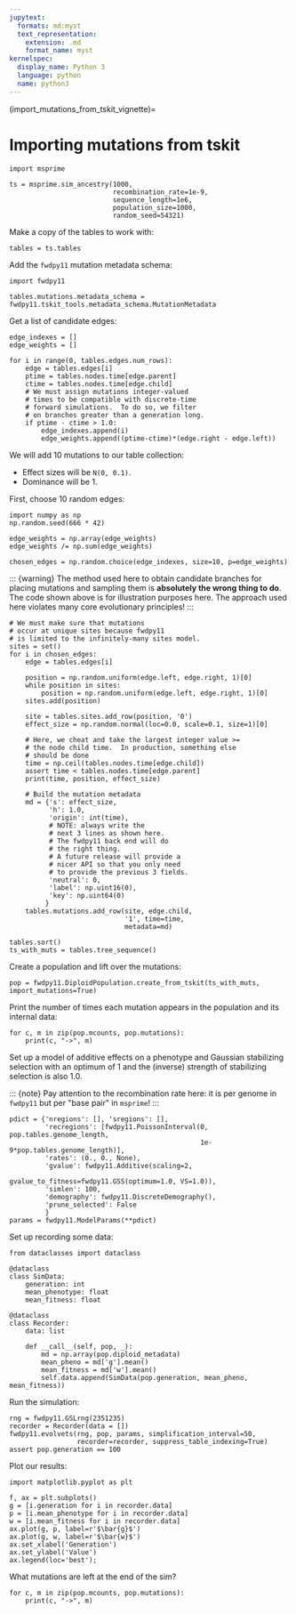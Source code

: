 ```yaml
---
jupytext:
  formats: md:myst
  text_representation:
    extension: .md
    format_name: myst
kernelspec:
  display_name: Python 3
  language: python
  name: python3
---
```


(import_mutations_from_tskit_vignette)=

# Importing mutations from tskit

```{code-cell} python
import msprime

ts = msprime.sim_ancestry(1000,
                          recombination_rate=1e-9,
                          sequence_length=1e6,
                          population_size=1000,
                          random_seed=54321)
```

Make a copy of the tables to work with:

```{code-cell} python
tables = ts.tables
```

Add the `fwdpy11` mutation metadata schema:

```{code-cell} python
import fwdpy11

tables.mutations.metadata_schema = fwdpy11.tskit_tools.metadata_schema.MutationMetadata
```

Get a list of candidate edges:

```{code-cell} python
edge_indexes = []
edge_weights = []

for i in range(0, tables.edges.num_rows):
    edge = tables.edges[i]
    ptime = tables.nodes.time[edge.parent]
    ctime = tables.nodes.time[edge.child]
    # We must assign mutations integer-valued
    # times to be compatible with discrete-time
    # forward simulations.  To do so, we filter
    # on branches greater than a generation long.
    if ptime - ctime > 1.0:
        edge_indexes.append(i)
        edge_weights.append((ptime-ctime)*(edge.right - edge.left))
```


We will add 10 mutations to our table collection:

* Effect sizes will be `N(0, 0.1)`.
* Dominance will be 1.

First, choose 10 random edges:

```{code-cell} python
import numpy as np
np.random.seed(666 * 42)

edge_weights = np.array(edge_weights)
edge_weights /= np.sum(edge_weights)

chosen_edges = np.random.choice(edge_indexes, size=10, p=edge_weights)
```

::: {warning}
The method used here to obtain candidate branches for placing mutations and sampling them is **absolutely the wrong thing to do**.
The code shown above is for illustration purposes here.
The approach used here violates many core evolutionary principles!
:::

```{code-cell} python
# We must make sure that mutations
# occur at unique sites because fwdpy11
# is limited to the infinitely-many sites model.
sites = set()
for i in chosen_edges:
    edge = tables.edges[i]

    position = np.random.uniform(edge.left, edge.right, 1)[0]
    while position in sites:
        position = np.random.uniform(edge.left, edge.right, 1)[0]
    sites.add(position)

    site = tables.sites.add_row(position, '0')
    effect_size = np.random.normal(loc=0.0, scale=0.1, size=1)[0]

    # Here, we cheat and take the largest integer value >=
    # the node child time.  In production, something else
    # should be done
    time = np.ceil(tables.nodes.time[edge.child])
    assert time < tables.nodes.time[edge.parent]
    print(time, position, effect_size)

    # Build the mutation metadata
    md = {'s': effect_size,
          'h': 1.0,
          'origin': int(time),
          # NOTE: always write the
          # next 3 lines as shown here.
          # The fwdpy11 back end will do
          # the right thing.
          # A future release will provide a
          # nicer API so that you only need
          # to provide the previous 3 fields.
          'neutral': 0,
          'label': np.uint16(0),
          'key': np.uint64(0)
         }
    tables.mutations.add_row(site, edge.child,
                             '1', time=time,
                             metadata=md)

tables.sort()
ts_with_muts = tables.tree_sequence()
```

Create a population and lift over the mutations:

```{code-cell} python
pop = fwdpy11.DiploidPopulation.create_from_tskit(ts_with_muts, import_mutations=True)
```

Print the number of times each mutation appears in the population and its internal data:

```{code-cell} python
for c, m in zip(pop.mcounts, pop.mutations):
    print(c, "->", m)
```

Set up a model of additive effects on a phenotype and Gaussian stabilizing
selection with an optimum of 1 and the (inverse) strength of stabilizing
selection is also 1.0.

::: {note}
Pay attention to the recombination rate here: it is per genome in `fwdpy11`
but per "base pair" in `msprime`!
:::

```{code-cell} python
pdict = {'nregions': [], 'sregions': [],
         'recregions': [fwdpy11.PoissonInterval(0, pop.tables.genome_length,
                                                1e-9*pop.tables.genome_length)],
         'rates': (0., 0., None),
         'gvalue': fwdpy11.Additive(scaling=2, 
                                     gvalue_to_fitness=fwdpy11.GSS(optimum=1.0, VS=1.0)),
         'simlen': 100,
         'demography': fwdpy11.DiscreteDemography(),
         'prune_selected': False
         }
params = fwdpy11.ModelParams(**pdict)
```

Set up recording some data:

```{code-cell} python
from dataclasses import dataclass

@dataclass
class SimData:
    generation: int
    mean_phenotype: float
    mean_fitness: float

@dataclass
class Recorder:
    data: list

    def __call__(self, pop, _):
        md = np.array(pop.diploid_metadata)
        mean_pheno = md['g'].mean()
        mean_fitness = md['w'].mean()
        self.data.append(SimData(pop.generation, mean_pheno, mean_fitness))
```

Run the simulation:

```{code-cell} python
rng = fwdpy11.GSLrng(2351235)
recorder = Recorder(data = [])
fwdpy11.evolvets(rng, pop, params, simplification_interval=50,
                 recorder=recorder, suppress_table_indexing=True)
assert pop.generation == 100
```

Plot our results:

```{code-cell}
import matplotlib.pyplot as plt

f, ax = plt.subplots()
g = [i.generation for i in recorder.data]
p = [i.mean_phenotype for i in recorder.data]
w = [i.mean_fitness for i in recorder.data]
ax.plot(g, p, label=r'$\bar{g}$')
ax.plot(g, w, label=r'$\bar{w}$')
ax.set_xlabel('Generation')
ax.set_ylabel('Value')
ax.legend(loc='best');
```

What mutations are left at the end of the sim?

```{code-cell} python
for c, m in zip(pop.mcounts, pop.mutations):
    print(c, "->", m)
```

